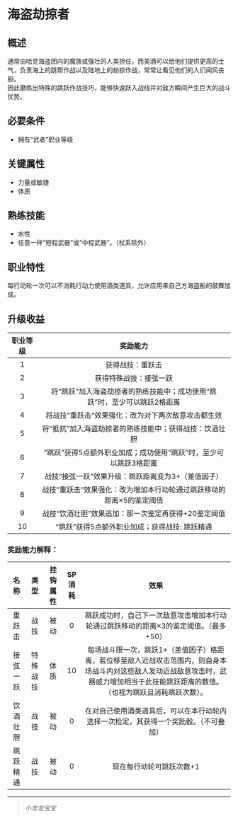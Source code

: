 # 海盗劫掠者

## 概述

通常由哈克海盗团内的魔族或强壮的人类担任，而美酒可以给他们提供更高的士气，负责海上的跳帮作战以及陆地上的劫掠作战，常常让看见他们的人们闻风丧胆。<br>因此磨练出特殊的跳跃作战技巧，能够快速跃入战线并对敌方瞬间产生巨大的战斗优势。

## 必要条件

* 拥有“武者”职业等级

## 关键属性

* 力量或敏捷
* 体质

## 熟练技能

* 水性
* 任意一样“短程武器”或“中程武器”。（杖系除外）
  
## 职业特性

每行动轮一次可以不消耗行动力使用酒类道具，允许应用来自己方海盗船的鼓舞加成。

## 升级收益

职业等级|奖励能力
:--:|:--:
1|获得战技：重跃击
2|获得特殊战技：接弦一跃
3|将“跳跃”加入海盗劫掠者的熟练技能中；成功使用“跳跃”时，至少可以跳跃2格距离
4|将战技“重跃击“效果强化：改为对下两次敌意攻击都生效
5|将“抵抗”加入海盗劫掠者的熟练技能中；获得战技：饮酒壮胆
6|“跳跃”获得5点额外职业加成；成功使用“跳跃”时，至少可以跳跃3格距离
7|战技“接弦一跃”效果升级：跳跃距离变为3+（差值因子）
8|战技“重跃击“效果强化：改为增加本行动轮通过跳跃移动的距离×5的鉴定阈值
9|战技“饮酒壮胆”效果追加：那一次鉴定再获得+20鉴定阈值
10|“跳跃”获得5点额外职业加成；获得战技: 跳跃精通

### 奖励能力解释：

名称|类型|挂钩属性|SP消耗|效果
:--:|:--:|:--:|:--:|:--:
重跃击|战技|被动|0|跳跃成功时，自己下一次敌意攻击增加本行动轮通过跳跃移动的距离×3的鉴定阈值。（最多+50）
接弦一跃|特殊战技|体质|10|每场战斗限一次，跳跃1+（差值因子）格距离，若位移至敌人近战攻击范围内，则自身本场战斗内对这些敌人发动近战敌意攻击时，武器威力增加相当于此技能跳跃距离的数值。（也视为跳跃且消耗跳跃次数）。
饮酒壮胆|战技|被动|0|在对自己使用酒类道具后，可以在本行动轮内选择一次检定，其获得一个奖励骰。（不可叠加）
跳跃精通|战技|被动|0|现在每行动轮可跳跃次数+1

---

> *小龙龙宝宝*